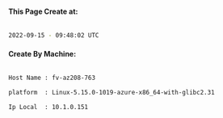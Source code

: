
   
#### This Page Create at:

```bash

2022-09-15 - 09:48:02 UTC

```

#### Create By Machine:

```bash

Host Name : fv-az208-763

platform  : Linux-5.15.0-1019-azure-x86_64-with-glibc2.31

Ip Local  : 10.1.0.151

```

